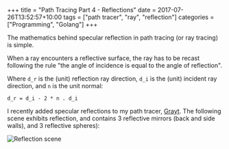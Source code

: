 +++
title = "Path Tracing Part 4 - Reflections"
date = 2017-07-26T13:52:57+10:00
tags = ["path tracer", "ray", "reflection"]
categories = ["Programming", "Golang"]
+++

The mathematics behind specular reflection in path tracing (or ray tracing) is
simple.

When a ray encounters a reflective surface, the ray has to be recast
following the rule "the angle of incidence is equal to the angle of
reflection".

Where `d_r` is the (unit) reflection ray direction, `d_i` is the (unit) incident
ray direction, and `n` is the unit normal:

```
d_r = d_i - 2 * n . d_i
```

I recently added specular reflections to my path tracer,
[Grayt](https://github.com/peterstace/grayt). The following scene exhibits reflection,
and contains 3 reflective mirrors (back and side walls), and 3 reflective
spheres):

![Reflection scene](/static/images/reflect.jpg)

